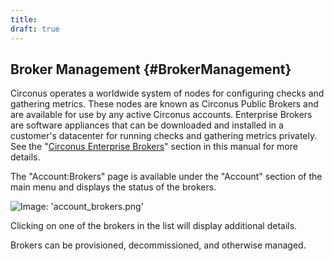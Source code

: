 ```yaml
---
title:
draft: true
---
```


## Broker Management {#BrokerManagement}
Circonus operates a worldwide system of nodes for configuring checks and gathering metrics. These nodes are known as Circonus Public Brokers and are available for use by any active Circonus accounts. Enterprise Brokers are software appliances that can be downloaded and installed in a customer's datacenter for running checks and gathering metrics privately. See the "[Circonus Enterprise Brokers](/Administration/Brokers.md)" section in this manual for more details.

The "Account:Brokers" page is available under the "Account" section of the main menu and displays the status of the brokers.

![Image: 'account_brokers.png'](/images/circonus/account_brokers.png)

Clicking on one of the brokers in the list will display additional details.

Brokers can be provisioned, decommissioned, and otherwise managed.
